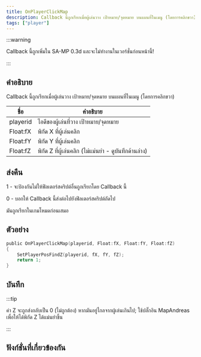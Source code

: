 ```yaml
---
title: OnPlayerClickMap
description: Callback นี้ถูกเรียกเมื่อผู้เล่นวาง เป้าหมาย/จุดหมาย บนแผนที่ในเมนู (โดยการคลิกขวา)
tags: ["player"]
---
```


:::warning

Callback นี้ถูกเพิ่มใน SA-MP 0.3d และจะไม่ทำงานในเวอร์ชั่นก่อนหน้านี้!

:::

## คำอธิบาย

Callback นี้ถูกเรียกเมื่อผู้เล่นวาง เป้าหมาย/จุดหมาย บนแผนที่ในเมนู (โดยการคลิกขวา)

| ชื่อ     | คำอธิบาย                                              |
| -------- | ----------------------------------------------------- |
| playerid | ไอดีของผู้เล่นที่วาง เป้าหมาย/จุดหมาย                 |
| Float:fX | พิกัด X ที่ผู้เล่นคลิก                                |
| Float:fY | พิกัด Y ที่ผู้เล่นคลิก                                |
| Float:fZ | พิกัด Z ที่ผู้เล่นคลิก (ไม่แม่นยำ - ดูบันทึกด้านล่าง) |

## ส่งคืน

1 - จะป้องกันไม่ให้ฟิลเตอร์สคริปต์อื่นถูกเรียกโดย Callback นี้

0 - บอกให้ Callback นี้ส่งต่อไปยังฟิลเตอร์สคริปต์ถัดไป

มันถูกเรียกในเกมโหมดก่อนเสมอ

## ตัวอย่าง

```c
public OnPlayerClickMap(playerid, Float:fX, Float:fY, Float:fZ)
{
    SetPlayerPosFindZ(playerid, fX, fY, fZ);
    return 1;
}
```

## บันทึก

:::tip

ค่า Z จะถูกส่งกลับเป็น 0 (ไม่ถูกต้อง) หากมันอยู่ไกลจากผู้เล่นเกินไป; ใช้ปลั๊กอิน MapAndreas เพื่อให้ได้พิกัด Z ได้แม่นยำขึ้น

:::

## ฟังก์ชั่นที่เกี่ยวข้องกัน
